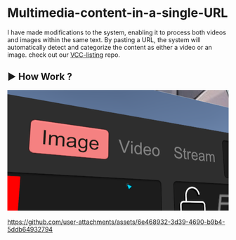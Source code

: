 # Multimedia-content-in-a-single-URL

I have made modifications to the system, enabling it to process both videos and images within the same text. By pasting a URL, the system will automatically detect and categorize the content as either a video or an image. check out our [VCC-listing](https://hppedeaf.github.io/Multimedia-content-in-a-single-URL/) repo.

## ▶ How Work ?

![Watch the video](image/SingleURL.png)

https://github.com/user-attachments/assets/6e468932-3d39-4690-b9b4-5ddb64932794
